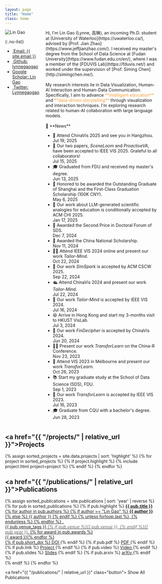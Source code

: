 ```yaml
---
layout: page
title: "Home"
class: home
---
```


<div class="columns" markdown="1">

<div class="me" markdown="1">
<picture>
  <source srcset='/images/lynnegao.jpg' type='image/jpeg' />
  <img
    src='/images/lynnegao.jpg'
    alt='Lin Gao'>
</picture>

{:.no-list}

- <a href="mailto:{{ site.email }}"><i class="fas fa-envelope"></i>&nbsp;Email: {{ site.email }}</a>
- <a href="https://github.com/lynnegaogao"><i class="fab fa-github" aria-hidden="true"></i>&nbsp;Github: lynnegaogao</a>
- <a href="https://scholar.google.com/citations?user=9VqrBe0AAAAJ"><i class="fas fa-fw fa-graduation-cap" aria-hidden="true"></i>Google Scholar: Lin Gao</a>
- <a href="https://twitter.com/Lynnegaogao"><i class="fab fa-twitter" aria-hidden="true"></i>&nbsp;Twitter: Lynnegaogao</a>
</div>

<!--<div class="content" markdown="1">-->
<div class="intro" markdown="1">
Hi, I'm Lin Gao (Lynne, 高琳), an incoming Ph.D. student at [University of Waterloo](https://uwaterloo.ca/), advised by [Prof. Jian Zhao](https://www.jeffjianzhao.com/). I received my master's degree from the School of Data Science at [Fudan University](https://www.fudan.edu.cn/en/), where I was a member of the [FDUVIS Lab](https://fduvis.net/) and worked under the supervision of [Prof. Siming Chen](http://simingchen.me/).
<br><br>
My research interests lie in Data Visualization, Human-AI Interaction and Human-Data Communication. Specifically, I aim to advance <span style="color: #F59E35;">**intelligent education**</span> and <span style="color: #F59E35;">**data-driven storytelling**</span> through visualization and interaction techniques. I'm exploring research related to human-AI collaboration with large language models.
<br><br>
📢 **News**  
<!--<span class="bounce">🙋🏻‍♀️ I am actively seeking for PhD position of 25Fall!</span>-->
<div class="news" markdown="1">
<div class="news-content">
<ul>
<li>
    <div class="news-item">
      <div class="news-text">
      🚣 Attend <a href="https://chinavis.org/2025/en/" style="color: link-color; text-decoration: none;">ChinaVis 2025</a> and see you in Hangzhou.
      </div>
      <time class="news-date">Jul 19, 2025</time>
    </div>
  </li>
<li>
    <div class="news-item">
      <div class="news-text">
       🎉 Our two papers, <i>SceneLoom</i> and <i>ProactiveVA</i>, have been accepted to <a href="https://ieeevis.org/year/2025/welcome" style="color: link-color; text-decoration: none;">IEEE VIS 2025</a>. Grateful to all collaborators!
      </div>
      <time class="news-date">Jul 15, 2025</time>
    </div>
</li>
<li>
    <div class="news-item">
      <div class="news-text">
       🎓 Graduated from FDU and received my master's degree.
      </div>
      <time class="news-date">Jun 13, 2025</time>
    </div>
</li> 
<li>
    <div class="news-item">
      <div class="news-text">
       🥳 Honored to be awarded the Outstanding Graduate of Shanghai and the First-Class Graduation Scholarship (100K CNY).
      </div>
      <time class="news-date">May 6, 2025</time>
    </div>
</li> 
<li>
    <div class="news-item">
      <div class="news-text">
       🎉 Our work about LLM-generated scientific analogies for education is conditionally accepted by <a href="https://chi2025.acm.org/" style="color: link-color; text-decoration: none;">ACM CHI 2025</a>.
      </div>
      <time class="news-date">Jan 17, 2025</time>
    </div>
</li> 
<li>
    <div class="news-item">
      <div class="news-text">
       🥳 Awarded the Second Price in Doctoral Forum of SDS.
      </div>
      <time class="news-date">Dec 7, 2024</time>
    </div>
</li> 
<li>
    <div class="news-item">
      <div class="news-text">
       🥳 Awarded the China National Scholarship.
      </div>
      <time class="news-date">Nov 11, 2024</time>
    </div>
</li> 
<li>
    <div class="news-item">
      <div class="news-text">
       👩‍💻 Attend <a href="https://ieeevis.org/year/2024/welcome" style="color: link-color; text-decoration: none;">IEEE VIS 2024</a> online and present our work <i>Tailor-Mind</i>.
      </div>
      <time class="news-date">Oct 22, 2024</time>
    </div>
</li>
<li>
    <div class="news-item">
      <div class="news-text">
       🎉 Our work <i>SimSpark</i> is accepted by <a href="https://cscw.acm.org/2025/" style="color: link-color; text-decoration: none;">ACM CSCW 2025</a>.
      </div>
      <time class="news-date">Sep 22, 2024</time>
    </div>
  </li>
<li>
    <div class="news-item">
      <div class="news-text">
       🛳️ Attend <a href="https://chinavis.org/2024/english/program_en.html" style="color: link-color; text-decoration: none;">ChinaVis 2024</a> and present our work <i>Tailor-Mind</i>.
      </div>
      <time class="news-date">Jul 22, 2024</time>
    </div>
  </li>
  <li>
    <div class="news-item">
      <div class="news-text">
       🎉 Our work <i>Tailor-Mind</i> is accepted by <a href="https://ieeevis.org/year/2024/welcome" style="color: link-color; text-decoration: none;">IEEE VIS 2024</a>.
      </div>
      <time class="news-date">Jul 16, 2024</time>
    </div>
  </li>
  <li>
    <div class="news-item">
      <div class="news-text">
        😆 Arrive in Hong Kong and start my 3-months visit to <a href="http://vis.cse.ust.hk/" style="color: link-color; text-decoration: none;">HKUST VisLab</a>.
      </div>
      <time class="news-date">Jul 3, 2024</time>
    </div>
  </li>
  <li>
    <div class="news-item">
      <div class="news-text">
        🎉 Our work <i>FinDecipher</i> is accepted by <a href="https://chinavis.org/2024/english/program_en.html" style="color: link-color; text-decoration: none;">ChinaVis 2024</a>.
      </div>
      <time class="news-date">Jun 20, 2024</time>
    </div>
  </li>
   <li>
    <div class="news-item">
      <div class="news-text">
        👩‍💻 Present our work <i>TransforLearn</i> on the China-R Conference.
      </div>
      <time class="news-date">Nov 23, 2023</time>
    </div>
  </li>
  <li>
    <div class="news-item">
      <div class="news-text">
      🦘 Attend VIS 2023 in Melbourne and present our work <i>TransforLearn</i>.
      </div>
      <time class="news-date">Oct 26, 2023</time>
    </div>
  </li>
  <li>
    <div class="news-item">
      <div class="news-text">
      📚 Start my graduate study at the School of Data Science (SDS), FDU.
      </div>
      <time class="news-date">Sep 1, 2023</time>
    </div>
  </li>
  <li>
    <div class="news-item">
      <div class="news-text">
      🎉 Our work <i>TransforLearn</i> is accepted by <a href="https://ieeevis.org/year/2023/welcome" style="color: link-color; text-decoration: none;">IEEE VIS 2023</a>.
      </div>
      <time class="news-date">Jul 16, 2023</time>
    </div>
  </li>
  <li>
    <div class="news-item">
      <div class="news-text">
      🎓 Graduate from CQU with a bachelor's degree.
      </div>
      <time class="news-date">Jun 28, 2023</time>
    </div>
  </li>
</ul>
</div>
</div>

</div>

<!--<div class="news" markdown="1">
## News

<ul>
  <li>
    <div class="news-item">
      <div class="news-content">
        Received the Best Paper Award at the XYZ Conference.
      </div>
      <time class="news-date">2024-07-01</time>
    </div>
  </li>
  <li>
    <div class="news-item">
      <div class="news-content">
        Presented at the ABC Workshop on Visual Analytics.
      </div>
      <time class="news-date">2024-06-15</time>
    </div>
  </li>
  <li>
    <div class="news-item">
      <div class="news-content">
        Started a new research project on intelligent education.
      </div>
      <time class="news-date">2024-05-20</time>
    </div>
  </li>
</ul>
</div>-->

<!--</div>-->

</div>

## <a href="{{ "/projects/" | relative_url }}">Projects</a>

<div class="featured-projects">
  {% assign sorted_projects = site.data.projects | sort: 'highlight' %}
  {% for project in sorted_projects %}
    {% if project.highlight %}
      {% include project.html project=project %}
    {% endif %}
  {% endfor %}
</div>

<!--<a href="{{ "/projects/" | relative_url }}" class="button">
  <i class="fas fa-chevron-circle-right"></i>
  Show More Projects
</a>-->

## <a href="{{ "/publications/" | relative_url }}">Publications</a>

<div class="featured-publications">
  {% assign sorted_publications = site.publications | sort: 'year' | reverse %}
  {% for pub in sorted_publications %}
    {% if pub.highlight %}
      <a href="{{ pub.pdf }}" class="publication">
        <strong>{{ pub.title }}</strong>
        <br>
        <span class="authors">
          {% for author in pub.authors %}
            {% if author == "Lin Gao" %}
              <strong style="text-decoration: underline;">{{ author }}</strong>
            {% else %}
            {{ author }}
          {% endif %}
          {% unless forloop.last %}, {% endunless %}
          {% endfor %}
        </span>.
        <br>
        <span class="venue-tag">{{ pub.venue_tags }}</span>
        <span class="venue-content" style="color: #6b6b6b;">
        <i>{% if pub.venue %}{{ pub.venue }}, {% endif %}{{ pub.year }}</i>.
        </span>
        {% for award in pub.awards %}<br/><span class="award"><i class="fas fa-{% if award == "Best Paper Award" %}trophy{% else %}award{% endif %}" aria-hidden="true"></i> {{ award }}</span>{% endfor %}
        <div class="extra-links">
          {% if pub.short_doi %}
            <a href="http://doi.org/{{ pub.short_doi }}">
              <i class="fas fa-book" aria-hidden="true"></i> DOI
            </a>
          {% endif %}
          <!-- PDF 图标 -->
          {% if pub.pdf %}
            <a href="{{ pub.pdf }}" class="icon-link">
              <i class="far fa-file-pdf" aria-hidden="true"></i> PDF
            </a>
          {% endif %}
          <!-- 项目网站图标 -->
          {% if pub.link %}
            <a href="{{ pub.link }}" class="icon-link">
              <i class="fas fa-link" aria-hidden="true"></i> Project
            </a>
          {% endif %}
          <!-- 视频图标 -->
          {% if pub.video %}
            <a href="{{ pub.video }}" class="icon-link">
              <i class="fas fa-video" aria-hidden="true"></i> Video
            </a>
          {% endif %}
          {% if pub.slides %}
            <a href="{{ project.slides }}"><i class="fas fa-file-powerpoint" aria-hidden="true"></i> Slides</a>
          {% endif %}
          {% if pub.arxiv %}
      <a href="{{ pub.arxiv }}">
        <i class="fas fa-archive" aria-hidden="true"></i> arXiv
      </a>
      {% endif %}
        </div>
      </a>
    {% endif %}
  {% endfor %}
</div>

<a href="{{ "/publications/" | relative_url }}" class="button">
  <i class="fas fa-chevron-circle-right"></i>
  Show All Publications
</a>
